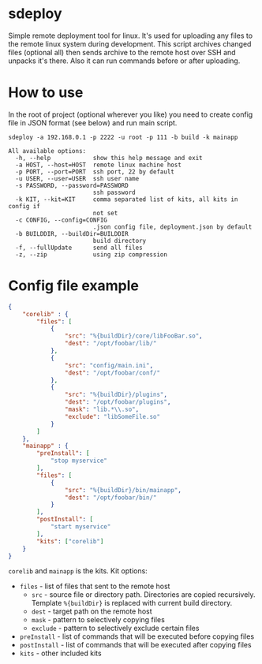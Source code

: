 # sdeploy
Simple remote deployment tool for linux. It's used for uploading any files to the remote linux system during development. This script archives changed files (optional all) then sends archive to the remote host over SSH and unpacks it's there. Also it can run commands before or after uploading.

# How to use
In the root of project (optional wherever you like) you need to create config file in JSON format (see below) and run main script.
```
sdeploy -a 192.168.0.1 -p 2222 -u root -p 111 -b build -k mainapp
```

```
All available options:
  -h, --help            show this help message and exit
  -a HOST, --host=HOST  remote linux machine host
  -p PORT, --port=PORT  ssh port, 22 by default
  -u USER, --user=USER  ssh user name
  -s PASSWORD, --password=PASSWORD
                        ssh password
  -k KIT, --kit=KIT     comma separated list of kits, all kits in config if
                        not set
  -c CONFIG, --config=CONFIG
                        .json config file, deployment.json by default
  -b BUILDDIR, --buildDir=BUILDDIR
                        build directory
  -f, --fullUpdate      send all files
  -z, --zip             using zip compression
```

# Config file example
```json
{
    "corelib" : {
        "files": [
            {
                "src": "%{buildDir}/core/libFooBar.so",
                "dest": "/opt/foobar/lib/"
            },
            {
                "src": "config/main.ini",
                "dest": "/opt/foobar/conf/"
            },
            {
                "src": "%{buildDir}/plugins",
                "dest": "/opt/foobar/plugins",
                "mask": "lib.*\\.so",
                "exclude": "libSomeFile.so"
            }
        ]
    },
    "mainapp" : {
        "preInstall": [
            "stop myservice"
        ],
        "files": [
            {
                "src": "%{buildDir}/bin/mainapp",
                "dest": "/opt/foobar/bin/"
            }
        ],
        "postInstall": [
            "start myservice"
        ],
        "kits": ["corelib"]
    }
}
```
```corelib``` and ```mainapp``` is the kits.
Kit options:
* ```files``` - list of files that sent to the remote host
  * ```src``` - source file or directory path. Directories are copied recursively. Template ```%{buildDir}``` is replaced with current build directory.
  * ```dest``` - target path on the remote host
  * ```mask``` - pattern to selectively copying files
  * ```exclude``` - pattern to selectively exclude certain files
* ```preInstall``` - list of commands that will be executed before copying files
* ```postInstall``` - list of commands that will be executed after copying files
* ```kits``` - other included kits



